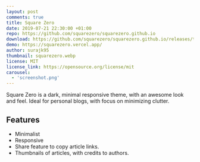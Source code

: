 ```yaml
---
layout: post
comments: true
title: Square Zero
date: 2019-07-21 22:30:00 +01:00
repo: https://github.com/squarezero/squarezero.github.io
download: https://github.com/squarezero/squarezero.github.io/releases/tag/1.0.0
demo: https://squarezero.vercel.app/
author: surajk95
thumbnail: squarezero.webp
license: MIT
license_link: https://opensource.org/license/mit
carousel:
  - 'screenshot.png'
---
```


Square Zero is a dark, minimal responsive theme, with an awesome look and feel.
Ideal for personal blogs, with focus on minimizing clutter.

## Features

* Minimalist
* Responsive
* Share feature to copy article links.
* Thumbnails of articles, with credits to authors.
